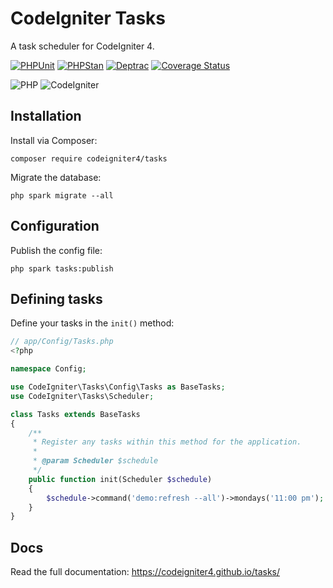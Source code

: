 # CodeIgniter Tasks

A task scheduler for CodeIgniter 4.

[![PHPUnit](https://github.com/codeigniter4/tasks/actions/workflows/phpunit.yml/badge.svg)](https://github.com/codeigniter4/tasks/actions/workflows/phpunit.yml)
[![PHPStan](https://github.com/codeigniter4/tasks/actions/workflows/phpstan.yml/badge.svg)](https://github.com/codeigniter4/tasks/actions/workflows/phpstan.yml)
[![Deptrac](https://github.com/codeigniter4/tasks/actions/workflows/deptrac.yml/badge.svg)](https://github.com/codeigniter4/tasks/actions/workflows/deptrac.yml)
[![Coverage Status](https://coveralls.io/repos/github/codeigniter4/tasks/badge.svg?branch=develop)](https://coveralls.io/github/codeigniter4/tasks?branch=develop)

![PHP](https://img.shields.io/badge/PHP-%5E7.4-blue)
![CodeIgniter](https://img.shields.io/badge/CodeIgniter-%5E4.1-blue)

## Installation

Install via Composer:

    composer require codeigniter4/tasks

Migrate the database:

    php spark migrate --all

## Configuration

Publish the config file:

    php spark tasks:publish

## Defining tasks

Define your tasks in the `init()` method:

```php
// app/Config/Tasks.php
<?php

namespace Config;

use CodeIgniter\Tasks\Config\Tasks as BaseTasks;
use CodeIgniter\Tasks\Scheduler;

class Tasks extends BaseTasks
{
    /**
     * Register any tasks within this method for the application.
     *
     * @param Scheduler $schedule
     */
    public function init(Scheduler $schedule)
    {
        $schedule->command('demo:refresh --all')->mondays('11:00 pm');
    }
}
```

## Docs

Read the full documentation: https://codeigniter4.github.io/tasks/

